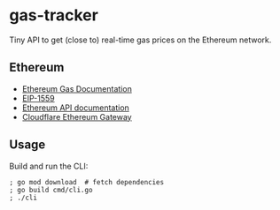 # gas-tracker

Tiny API to get (close to) real-time gas prices on the Ethereum network.

## Ethereum

- [Ethereum Gas Documentation](https://ethereum.org/en/developers/docs/gas/)
- [EIP-1559](https://github.com/ethereum/EIPs/blob/master/EIPS/eip-1559.md)
- [Ethereum API documentation](https://playground.open-rpc.org/?schemaUrl=https://raw.githubusercontent.com/ethereum/execution-apis/assembled-spec/openrpc.json&uiSchema%5BappBar%5D%5Bui:splitView%5D=false&uiSchema%5BappBar%5D%5Bui:input%5D=false&uiSchema%5BappBar%5D%5Bui:examplesDropdown%5D=false)
- [Cloudflare Ethereum Gateway](https://www.cloudflare.com/distributed-web-gateway/#ethereum-gateway)

## Usage

Build and run the CLI:

```console
; go mod download  # fetch dependencies
; go build cmd/cli.go
; ./cli
```
